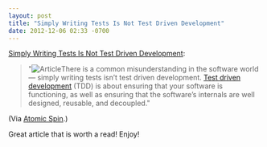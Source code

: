 ```yaml
---
layout: post
title: "Simply Writing Tests Is Not Test Driven Development"
date: 2012-12-06 02:33 -0700
---
```


[Simply Writing Tests Is Not Test Driven Development](https://spin.atomicobject.com/writing-tests-is-not-tdd/):

> "![Article](https://spin.atomicobject.com/writing-tests-is-not-tdd/)There is a common misunderstanding in the software world — simply writing tests isn’t test driven development. [Test driven development](http://www.agiledata.org/essays/tdd.html) (TDD) is about ensuring that your software is functioning, as well as ensuring that the software’s internals are well designed, reusable, and decoupled."

(Via [Atomic Spin](http://spin.atomicobject.com).)

Great article that is worth a read! Enjoy!

